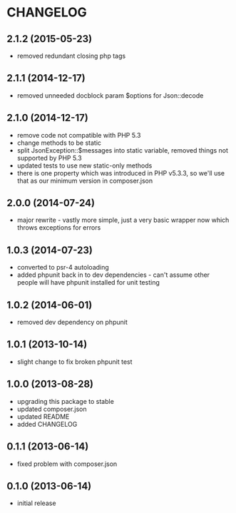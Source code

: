 CHANGELOG
=========

2.1.2 (2015-05-23)
------------------

* removed redundant closing php tags

2.1.1 (2014-12-17)
------------------

* removed unneeded docblock param $options for Json::decode

2.1.0 (2014-12-17)
------------------

* remove code not compatible with PHP 5.3
* change methods to be static
* split JsonException::$messages into static variable, removed things not supported by PHP 5.3
* updated tests to use new static-only methods
* there is one property which was introduced in PHP v5.3.3, so we'll use that as our minimum version in composer.json

2.0.0 (2014-07-24)
------------------

* major rewrite - vastly more simple, just a very basic wrapper now which throws exceptions for errors

1.0.3 (2014-07-23)
------------------

* converted to psr-4 autoloading
* added phpunit back in to dev dependencies - can't assume other people will have phpunit installed for unit testing

1.0.2 (2014-06-01)
------------------

* removed dev dependency on phpunit

1.0.1 (2013-10-14)
------------------

* slight change to fix broken phpunit test

1.0.0 (2013-08-28)
------------------

* upgrading this package to stable
* updated composer.json
* updated README
* added CHANGELOG

0.1.1 (2013-06-14)
------------------

* fixed problem with composer.json

0.1.0 (2013-06-14)
------------------

* initial release